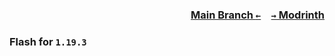 ### <p align=right>[Main Branch `←`](https://github.com/KrLite/Flash)&emsp;[`→` Modrinth](https://modrinth.com/mod/flash)</p>

### Flash for `1.19.3`
